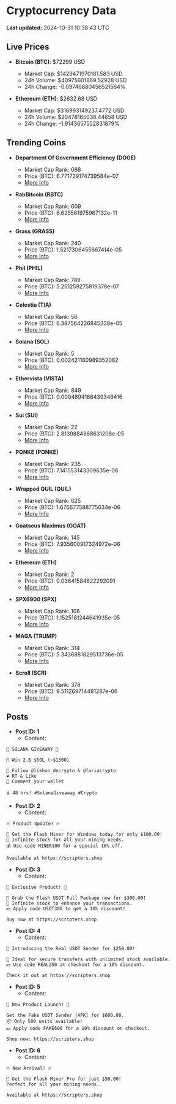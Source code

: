 # Cryptocurrency Data

**Last updated:** 2024-10-31 10:38:43 UTC

## Live Prices
- **Bitcoin (BTC)**: $72299 USD
  - Market Cap: $1429471970181.583 USD
  - 24h Volume: $40975601869.52928 USD
  - 24h Change: -0.09746880456521564%

- **Ethereum (ETH)**: $2632.68 USD
  - Market Cap: $316993149237.4772 USD
  - 24h Volume: $20478165038.44658 USD
  - 24h Change: -1.9143657552831879%

## Trending Coins
- **Department Of Government Efficiency (DOGE)**
  - Market Cap Rank: 688
  - Price (BTC): 6.771729174739584e-07
  - [More Info](https://www.coingecko.com/en/coins/department-of-government-efficiency)

- **RabBitcoin (RBTC)**
  - Market Cap Rank: 609
  - Price (BTC): 6.625561975967132e-11
  - [More Info](https://www.coingecko.com/en/coins/rabbitcoin)

- **Grass (GRASS)**
  - Market Cap Rank: 240
  - Price (BTC): 1.5217306455667414e-05
  - [More Info](https://www.coingecko.com/en/coins/grass)

- **Phil (PHIL)**
  - Market Cap Rank: 789
  - Price (BTC): 5.251259275819378e-07
  - [More Info](https://www.coingecko.com/en/coins/phil)

- **Celestia (TIA)**
  - Market Cap Rank: 56
  - Price (BTC): 6.387564226845338e-05
  - [More Info](https://www.coingecko.com/en/coins/celestia)

- **Solana (SOL)**
  - Market Cap Rank: 5
  - Price (BTC): 0.002421160989352082
  - [More Info](https://www.coingecko.com/en/coins/solana)

- **Ethervista (VISTA)**
  - Market Cap Rank: 849
  - Price (BTC): 0.0004894166439346416
  - [More Info](https://www.coingecko.com/en/coins/ethervista)

- **Sui (SUI)**
  - Market Cap Rank: 22
  - Price (BTC): 2.8139884868631208e-05
  - [More Info](https://www.coingecko.com/en/coins/sui)

- **PONKE (PONKE)**
  - Market Cap Rank: 235
  - Price (BTC): 7.141553143309635e-06
  - [More Info](https://www.coingecko.com/en/coins/ponke)

- **Wrapped QUIL (QUIL)**
  - Market Cap Rank: 625
  - Price (BTC): 1.676677588775634e-06
  - [More Info](https://www.coingecko.com/en/coins/wrapped-quil)

- **Goatseus Maximus (GOAT)**
  - Market Cap Rank: 145
  - Price (BTC): 7.935600917324972e-06
  - [More Info](https://www.coingecko.com/en/coins/goatseus-maximus)

- **Ethereum (ETH)**
  - Market Cap Rank: 2
  - Price (BTC): 0.03641584822292091
  - [More Info](https://www.coingecko.com/en/coins/ethereum)

- **SPX6900 (SPX)**
  - Market Cap Rank: 106
  - Price (BTC): 1.1525181244641935e-05
  - [More Info](https://www.coingecko.com/en/coins/spx6900)

- **MAGA (TRUMP)**
  - Market Cap Rank: 314
  - Price (BTC): 5.3436881829513736e-05
  - [More Info](https://www.coingecko.com/en/coins/maga)

- **Scroll (SCR)**
  - Market Cap Rank: 378
  - Price (BTC): 9.511269714481287e-06
  - [More Info](https://www.coingecko.com/en/coins/scroll)

## Posts
- **Post ID: 1**
  - Content:
```
🚀 SOLANA GIVEAWAY 🚀

🎁 Win 2.6 $SOL (~$1300)

🤝 Follow @likhon_decrypto & @fariacrypto
❤️ RT & Like
💬 Comment your wallet

⏳ 48 hrs! #SolanaGiveaway #Crypto
```

- **Post ID: 2**
  - Content:
```
🔥 Product Update! 🔥

🚀 Get the Flash Miner for Windows today for only $100.00!
🔋 Infinite stock for all your mining needs.
💰 Use code MINER100 for a special 10% off.

Available at https://scripters.shop
```

- **Post ID: 3**
  - Content:
```
🎁 Exclusive Product! 🎁

💸 Grab the Flash USDT Full Package now for $300.00!
🎉 Infinite stock to enhance your transactions.
💵 Apply code USDT300 to get a 10% discount!

Buy now at https://scripters.shop
```

- **Post ID: 4**
  - Content:
```
💎 Introducing the Real USDT Sender for $250.00!

💼 Ideal for secure transfers with unlimited stock available.
💵 Use code REAL250 at checkout for a 10% discount.

Check it out at https://scripters.shop
```

- **Post ID: 5**
  - Content:
```
🚀 New Product Launch! 🚀

Get the Fake USDT Sender [APK] for $600.00.
📦 Only 500 units available!
💵 Apply code FAKE600 for a 10% discount on checkout.

Shop now: https://scripters.shop
```

- **Post ID: 6**
  - Content:
```
🔥 New Arrival! 🔥

💸 Get the Flash Miner Pro for just $50.00!
Perfect for all your mining needs.

Available at https://scripters.shop
```

